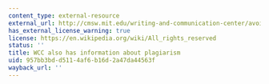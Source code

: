 ```yaml
---
content_type: external-resource
external_url: http://cmsw.mit.edu/writing-and-communication-center/avoiding-plagiarism/
has_external_license_warning: true
license: https://en.wikipedia.org/wiki/All_rights_reserved
status: ''
title: WCC also has information about plagiarism
uid: 957bb3bd-d511-4af6-b16d-2a47da44563f
wayback_url: ''
---
```

